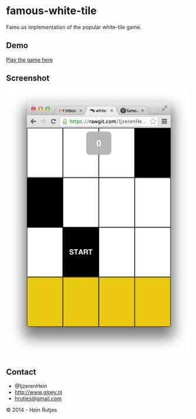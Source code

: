 famous-white-tile
==========

Famo.us implementation of the popular white-tile game.

## Demo

[Play the game here](https://rawgit.com/IjzerenHein/famous-white-tile/master/index.html)

## Screenshot

![screenshot](screenshot.png)

## Contact
- 	@IjzerenHein
- 	http://www.gloey.nl
- 	hrutjes@gmail.com

© 2014 - Hein Rutjes